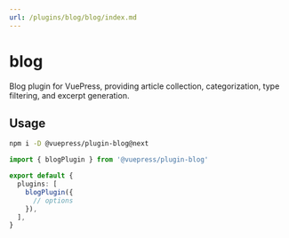 ```yaml
---
url: /plugins/blog/blog/index.md
---
```

# blog

Blog plugin for VuePress, providing article collection, categorization, type filtering, and excerpt generation.

## Usage

```bash
npm i -D @vuepress/plugin-blog@next
```

```ts title=".vuepress/config.ts"
import { blogPlugin } from '@vuepress/plugin-blog'

export default {
  plugins: [
    blogPlugin({
      // options
    }),
  ],
}
```
